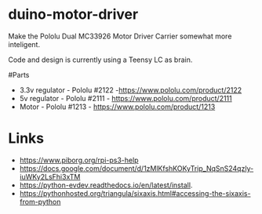 # duino-motor-driver
Make the Pololu Dual MC33926 Motor Driver Carrier
somewhat more inteligent.

Code and design is currently using a Teensy LC as brain.


#Parts
* 3.3v regulator - Pololu #2122 -https://www.pololu.com/product/2122
* 5v regulator - Pololu #2111 - https://www.pololu.com/product/2111
* Motor - Pololu #1213   - https://www.pololu.com/product/1213

# Links
* https://www.piborg.org/rpi-ps3-help
* https://docs.google.com/document/d/1zMlKfshKOKyTrip_NqSnS24qzly-iuWKy2LsFhi3xTM
* https://python-evdev.readthedocs.io/en/latest/install.
* https://pythonhosted.org/triangula/sixaxis.html#accessing-the-sixaxis-from-python